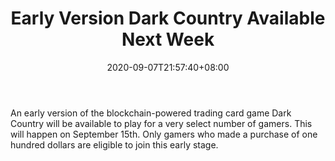 ﻿---
title: "Early Version Dark Country Available Next Week"
date: 2020-09-07T21:57:40+08:00
lastmod: 2020-09-07T16:45:40+08:00
draft: false
authors: ["Leanne"]
description: "An early version of the blockchain-powered trading card game Dark Country will be available to play for a very select number of gamers. This will happen on September 15th. Only gamers who made a purchase of one hundred dollars are eligible to join this early stage."
featuredImage: "early-version-dark-country-available-next-week.png"
tags: ["Virtual World","Play to Earn"]
categories: ["news"]
news: ["Virtual World"]
weight: 
lightgallery: true
pinned: false
recommend: false
recommend1: false
---

An early version of the blockchain-powered trading card game Dark Country will be available to play for a very select number of gamers. This will happen on September 15th. Only gamers who made a purchase of one hundred dollars are eligible to join this early stage.

<!--more-->

